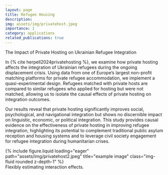 ```yaml
---
layout: page
title: Refugee Housing
description: 
img: assets/img/privatehost.jpeg
importance: 1
category: applications
related_publications: true
---
```


The Impact of Private Hosting on Ukrainian Refugee Integration

In {% cite herpell2024privatehosting %}, we examine how private hosting affects the integration of Ukrainian refugees during the ongoing displacement crisis. Using data from one of Europe’s largest non-profit matching platforms for private refugee accommodation, we implement a quasi-experimental design. Refugees matched with private hosts are compared to similar refugees who applied for hosting but were not matched, allowing us to isolate the causal effects of private hosting on integration outcomes.

Our results reveal that private hosting significantly improves social, psychological, and navigational integration but shows no discernible impact on linguistic, economic, or political integration. This study provides causal evidence on the effectiveness of private hosting in improving refugee integration, highlighting its potential to complement traditional public asylum reception and housing systems and to leverage civil society engagement for refugee integration during humanitarian crises.

<div class="row">
    <div class="col-sm mt-3 mt-md-0">
        {% include figure.liquid loading="eager" path="assets/img/privatehost2.jpeg" title="example image" class="img-fluid rounded z-depth-1" %}
    </div>
</div>
<div class="caption">
    Flexibly estimating interaction effects.
</div>

